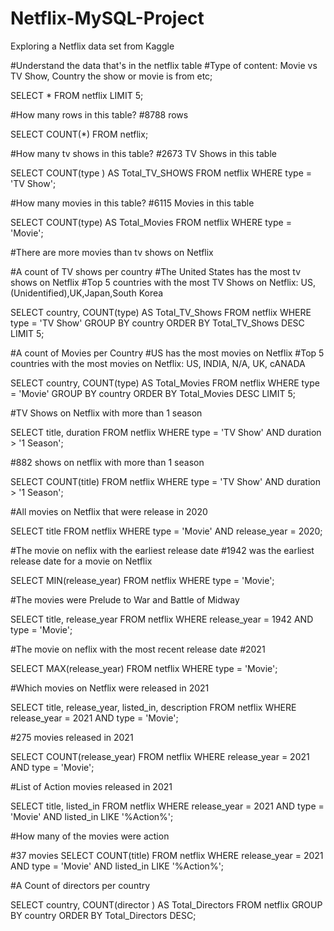 # Netflix-MySQL-Project
  Exploring a Netflix data set from Kaggle

#Understand the data that's in the netflix table
#Type of content: Movie vs TV Show, Country the show or movie is from etc;

SELECT *
FROM netflix
LIMIT 5;

#How many rows in this table?
#8788 rows

SELECT COUNT(*)
FROM netflix;

#How many tv shows in this table?
#2673 TV Shows in this table

SELECT COUNT(type ) AS Total_TV_SHOWS
FROM netflix
WHERE type = 'TV Show';

#How many movies in this table?
#6115 Movies in this table

SELECT COUNT(type) AS Total_Movies
FROM netflix
WHERE type = 'Movie';

#There are more movies than tv shows on Netflix


#A count of TV shows per country
#The United States has the most tv shows on Netflix
#Top 5 countries with the most TV Shows on Netflix: US,(Unidentified),UK,Japan,South Korea

SELECT country, COUNT(type) AS Total_TV_Shows
FROM netflix
WHERE type = 'TV Show' 
GROUP BY country 
ORDER BY Total_TV_Shows DESC
LIMIT 5;



#A count of Movies per Country
#US has the most movies on Netflix
#Top 5 countries with the most movies on Netflix: US, INDIA, N/A, UK, cANADA

SELECT country, COUNT(type) AS Total_Movies
FROM netflix
WHERE type = 'Movie'
GROUP BY country 
ORDER BY Total_Movies DESC
LIMIT 5;


#TV Shows on Netflix with more than 1 season

SELECT title, duration
FROM netflix
WHERE type = 'TV Show'
	AND duration > '1 Season';
    
#882 shows on netflix with more than 1 season

SELECT COUNT(title)
FROM netflix
WHERE type = 'TV Show'
	AND duration > '1 Season';
    
#All movies on Netflix that were release in 2020

SELECT title
FROM netflix
WHERE type = 'Movie'
	AND release_year = 2020;

#The movie on neflix with the earliest release date
#1942 was the earliest release date for a movie on Netflix

SELECT MIN(release_year)
FROM netflix
WHERE type = 'Movie';

#The movies were Prelude to War and Battle of Midway

SELECT title, release_year
FROM netflix
WHERE release_year = 1942
	AND type = 'Movie';

#The movie on neflix with the most recent release date
#2021

SELECT MAX(release_year)
FROM netflix
WHERE type = 'Movie';

#Which movies on Netflix were released in 2021

SELECT title, release_year, listed_in, description
FROM netflix
WHERE release_year = 2021
	AND type = 'Movie';

#275 movies released in 2021    

SELECT COUNT(release_year)
FROM netflix
WHERE release_year = 2021
	AND type = 'Movie';

#List of Action movies released in 2021

SELECT title, listed_in
FROM netflix
WHERE release_year = 2021
	AND type = 'Movie'
    AND listed_in LIKE '%Action%';
    

#How many of the movies were action  

#37 movies
SELECT COUNT(title)
FROM netflix
WHERE release_year = 2021
	AND type = 'Movie'
    AND listed_in LIKE '%Action%';


#A Count of directors per country

SELECT country, COUNT(director ) AS Total_Directors
FROM netflix
GROUP BY country
ORDER BY Total_Directors DESC;


    

